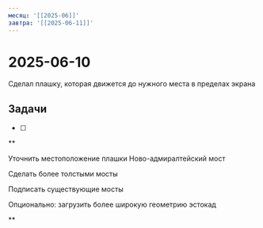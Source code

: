 ```yaml
---
месяц: '[[2025-06]]'
завтра: '[[2025-06-11]]'
---
```


# 2025-06-10

Сделал плашку, которая движется до нужного места в пределах экрана

## Задачи

 - [ ] 
**  

Уточнить местоположение плашки Ново-адмиралтейский мост

Сделать более толстыми мосты

Подписать существующие мосты

Опционально: загрузить более широкую геометрию эстокад

**